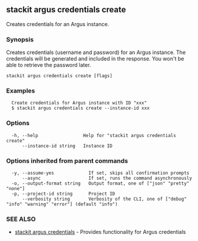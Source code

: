 ## stackit argus credentials create

Creates credentials for an Argus instance.

### Synopsis

Creates credentials (username and password) for an Argus instance.
The credentials will be generated and included in the response. You won't be able to retrieve the password later.

```
stackit argus credentials create [flags]
```

### Examples

```
  Create credentials for Argus instance with ID "xxx"
  $ stackit argus credentials create --instance-id xxx
```

### Options

```
  -h, --help                 Help for "stackit argus credentials create"
      --instance-id string   Instance ID
```

### Options inherited from parent commands

```
  -y, --assume-yes             If set, skips all confirmation prompts
      --async                  If set, runs the command asynchronously
  -o, --output-format string   Output format, one of ["json" "pretty" "none"]
  -p, --project-id string      Project ID
      --verbosity string       Verbosity of the CLI, one of ["debug" "info" "warning" "error"] (default "info")
```

### SEE ALSO

* [stackit argus credentials](./stackit_argus_credentials.md)	 - Provides functionality for Argus credentials

